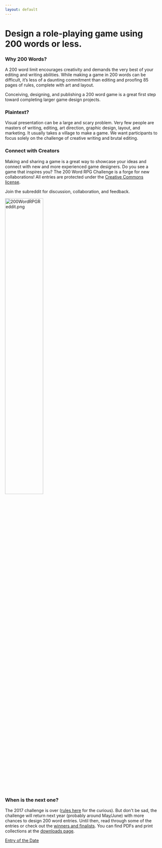 ```yaml
---
layout: default
---
```

# Design a role-playing game using 200 words or less.

### Why 200 Words?

A 200 word limit encourages creativity and demands the very best of your editing and writing abilities. While making a game in 200 words can be difficult, it’s less of a daunting commitment than editing and proofing 85 pages of rules, complete with art and layout.

Conceiving, designing, and publishing a 200 word game is a great first step toward completing larger game design projects.

### Plaintext?

Visual presentation can be a large and scary problem. Very few people are masters of writing, editing, art direction, graphic design, layout, and marketing. It usually takes a village to make a game. We want participants to focus solely on the challenge of creative writing and brutal editing.

### Connect with Creators

Making and sharing a game is a great way to showcase your ideas and connect with new and more experienced game designers. Do you see a game that inspires you? The 200 Word RPG Challenge is a forge for new collaborations! All entries are protected under the [Creative Commons license]({{site.baseurl}}/licensing).

Join the subreddit for discussion, collaboration, and feedback.

<a href="https://www.reddit.com/r/200wordrpg/"><img src="{{site.baseurl}}/assets/images/200wordreddit.png" style="width:50%" alt="200WordRPGReddit.png"></a>

### When is the next one?

The 2017 challenge is over ([rules here](https://github.com/200WordRPG/200wordrpg.github.io/blob/eb1707f46f7ad28fdd75c0df9664c90707823a70/index.md) for the curious). But don't be sad, the challenge will return next year (probably around May/June) with more chances to design 200 word entries. Until then, read through some of the entries or check out the [winners and finalists]({{site.baseurl}}/winners). You can find PDFs and print collections at the [downloads page]({{site.baseurl}}/downloads).

<a class="twitter-timeline" data-tweet-limit="1" data-chrome="noheader nofooter noscrollbar" data-dnt="true" href="https://twitter.com/200WordRPG">Entry of the Date</a> <script async src="//platform.twitter.com/widgets.js" charset="utf-8"></script>
